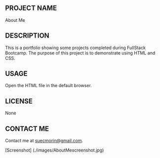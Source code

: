 ## PROJECT NAME 
About Me

## DESCRIPTION
This is a portfolio showing some projects completed during FullStack Bootcamp. The purpose of this project is to demonstrate using HTML and CSS.

## USAGE
Open the HTML file in the default browser.

## LICENSE
None

## CONTACT ME
Contact me at suecmorin@gmail.com.

[Screenshot] (./images/AboutMescreenshot.jpg)
